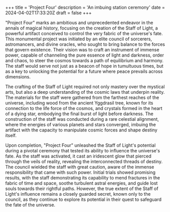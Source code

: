 +++
title = 'Project Four'
description = 'An imbuing station ceremony'
date = 2024-04-02T17:33:20Z
draft = false
+++

"Project Four" marks an ambitious and unprecedented endeavor in the annals of magical history, focusing on the creation of the Staff of Light, a powerful artifact conceived to control the very fabric of the universe's fate. This monumental project was initiated by an elite council of sorcerers, astromancers, and divine oracles, who sought to bring balance to the forces that govern existence. Their vision was to craft an instrument of immense power, capable of channeling the pure essence of light and darkness, order and chaos, to steer the cosmos towards a path of equilibrium and harmony. The staff would serve not just as a beacon of hope in tumultuous times, but as a key to unlocking the potential for a future where peace prevails across dimensions.

The crafting of the Staff of Light required not only mastery over the mystical arts, but also a deep understanding of the cosmic laws that underpin reality. The materials for the staff were gathered from the farthest reaches of the universe, including wood from the ancient Yggdrasil tree, known for its connection to the life force of the cosmos, and crystals formed in the heart of a dying star, embodying the final burst of light before darkness. The construction of the staff was conducted during a rare celestial alignment, where the energies of various planets and stars converged, imbuing the artifact with the capacity to manipulate cosmic forces and shape destiny itself.

Upon completion, "Project Four" unleashed the Staff of Light's potential during a pivotal ceremony that tested its ability to influence the universe's fate. As the staff was activated, it cast an iridescent glow that pierced through the veils of reality, revealing the interconnected threads of destiny. The council wielded the staff with great caution, aware of the immense responsibility that came with such power. Initial trials showed promising results, with the staff demonstrating its capability to mend fractures in the fabric of time and space, soothe turbulent astral energies, and guide lost souls towards their rightful paths. However, the true extent of the Staff of Light's influence remains a closely guarded secret, known only to the council, as they continue to explore its potential in their quest to safeguard the fate of the universe.
